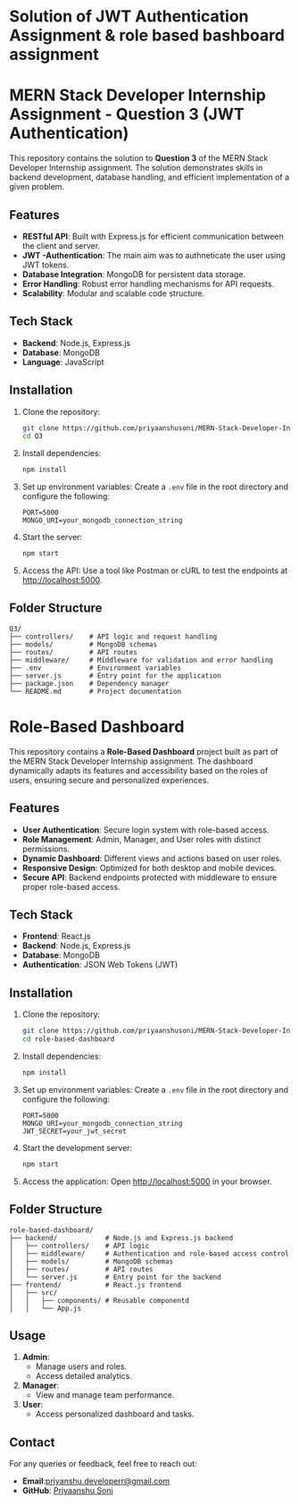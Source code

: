 # Solution of JWT Authentication  Assignment & role based bashboard assignment # 

# MERN Stack Developer Internship Assignment - Question 3 (JWT Authentication) 

This repository contains the solution to **Question 3** of the MERN Stack Developer Internship assignment. The solution demonstrates skills in backend development, database handling, and efficient implementation of a given problem.

## Features
- **RESTful API**: Built with Express.js for efficient communication between the client and server.
- **JWT -Authentication**: The main aim was to authneticate the user using JWT tokens.
- **Database Integration**: MongoDB for persistent data storage.
- **Error Handling**: Robust error handling mechanisms for API requests.
- **Scalability**: Modular and scalable code structure.

## Tech Stack
- **Backend**: Node.js, Express.js
- **Database**: MongoDB
- **Language**: JavaScript

## Installation

1. Clone the repository:
   ```bash
   git clone https://github.com/priyaanshusoni/MERN-Stack-Developer-Internship-Assignment.git
   cd Q3
   ```

2. Install dependencies:
   ```bash
   npm install
   ```

3. Set up environment variables:
   Create a `.env` file in the root directory and configure the following:
   ```env
   PORT=5000
   MONGO_URI=your_mongodb_connection_string
   ```

4. Start the server:
   ```bash
   npm start
   ```

5. Access the API:
   Use a tool like Postman or cURL to test the endpoints at [http://localhost:5000](http://localhost:5000).

## Folder Structure
```
Q3/
├── controllers/    # API logic and request handling
├── models/         # MongoDB schemas
├── routes/         # API routes
├── middleware/     # Middleware for validation and error handling
├── .env            # Environment variables
├── server.js       # Entry point for the application
├── package.json    # Dependency manager
└── README.md       # Project documentation
```






# Role-Based Dashboard

This repository contains a **Role-Based Dashboard** project built as part of the MERN Stack Developer Internship assignment. The dashboard dynamically adapts its features and accessibility based on the roles of users, ensuring secure and personalized experiences.

## Features
- **User Authentication**: Secure login system with role-based access.
- **Role Management**: Admin, Manager, and User roles with distinct permissions.
- **Dynamic Dashboard**: Different views and actions based on user roles.
- **Responsive Design**: Optimized for both desktop and mobile devices.
- **Secure API**: Backend endpoints protected with middleware to ensure proper role-based access.

## Tech Stack
- **Frontend**: React.js
- **Backend**: Node.js, Express.js
- **Database**: MongoDB
- **Authentication**: JSON Web Tokens (JWT)

## Installation

1. Clone the repository:
   ```bash
   git clone https://github.com/priyaanshusoni/MERN-Stack-Developer-Internship-Assignment.git
   cd role-based-dashboard
   ```

2. Install dependencies:
   ```bash
   npm install
   ```

3. Set up environment variables:
   Create a `.env` file in the root directory and configure the following:
   ```env
   PORT=5000
   MONGO_URI=your_mongodb_connection_string
   JWT_SECRET=your_jwt_secret
   ```

4. Start the development server:
   ```bash
   npm start
   ```

5. Access the application:
   Open [http://localhost:5000](http://localhost:5000) in your browser.

## Folder Structure
```
role-based-dashboard/
├── backend/            # Node.js and Express.js backend
│   ├── controllers/    # API logic
│   ├── middleware/     # Authentication and role-based access control
│   ├── models/         # MongoDB schemas
│   ├── routes/         # API routes
│   └── server.js       # Entry point for the backend
├── frontend/           # React.js frontend
│   ├── src/
│   │   ├── components/ # Reusable componentd
│   │   └── App.js     
```

## Usage
1. **Admin**:
   - Manage users and roles.
   - Access detailed analytics.
2. **Manager**:
   - View and manage team performance.
3. **User**:
   - Access personalized dashboard and tasks.




## Contact
For any queries or feedback, feel free to reach out:
- **Email**:priyanshu.developerr@gmail.com
- **GitHub**: [Priyaanshu Soni](https://github.com/priyaanshusoni)
